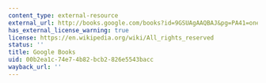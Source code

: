 ```yaml
---
content_type: external-resource
external_url: http://books.google.com/books?id=9GSUAgAAQBAJ&pg=PA41=onepage
has_external_license_warning: true
license: https://en.wikipedia.org/wiki/All_rights_reserved
status: ''
title: Google Books
uid: 00b2ea1c-74e7-4b82-bcb2-826e5543bacc
wayback_url: ''
---
```

